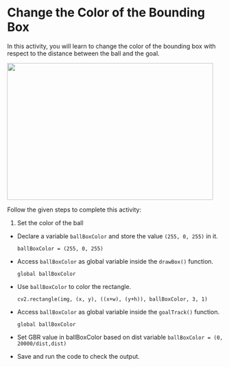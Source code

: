 Change the Color of the Bounding Box
==========================================

In this activity, you will learn to change the color of the bounding box with respect to the distance between the ball and the goal.


<img src= "https://s3.amazonaws.com/media-p.slid.es/uploads/1525749/images/10501309/aa1.gif" width = "480" height = "320">


Follow the given steps to complete this activity:

1. Set the color of the ball

* Declare a variable `ballBoxColor` and store the value `(255, 0, 255)` in it.

    `ballBoxColor = (255, 0, 255)`

* Access `ballBoxColor` as global variable inside the `drawBox()` function.

    `global ballBoxColor`

* Use `ballBoxColor` to color the rectangle. 

    `cv2.rectangle(img, (x, y), ((x+w), (y+h)), ballBoxColor, 3, 1)`

* Access `ballBoxColor` as global variable inside the `goalTrack()` function.

    `global ballBoxColor`
                      
* Set GBR value in ballBoxColor based on dist variable
    `ballBoxColor = (0, 20000/dist,dist)`                      

* Save and run the code to check the output.

